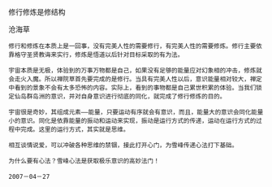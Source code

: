 修行修炼是修结构

沧海草


    修行和修炼在本质上是一回事，没有完美人性的需要修行，有完美人性的需要修炼。修行主要依靠格守圣贤教诲来实行，修炼是悟道以后针对目标采取的有为法。

    宇宙本质是无极，体验到的万事万物都是自己，如果没有足够的能量应对幻象相的冲击，修炼就会走火入魔。所以禅院草首先要完成的是修行。当具有完美人性以后，意识能量相对较大，禅定中看到的景象不会有太多恐怖的内容。实际上，看到的事物都是自己累世积累的体验。当我们锁定仙岛群岛洲的意识，并对自身意识进行彻底的同化，就完成了修行修炼的目的。

    宇宙很是奇妙，其组成元素——能量，只要运动有序就会有意识，而且，能量大的意识会同化能量小的意识。同化是依靠能量的振动和运动来实现，振动是运行方式的传递，运动在运行方式的过程中完成。这里的运行方式，其实就是思维。

    相互谈情说爱，可以冲破各种思维的禁锢，接此打开心门，为雪峰传递心法打下基础。

    为什么要有心法？雪峰心法是获取极乐意识的高妙法门！

    2007－04－27



